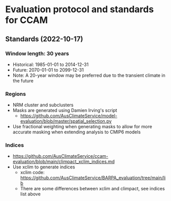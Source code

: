 # Evaluation protocol and standards for CCAM

## Standards (2022-10-17)
### Window length: 30 years
  - Historical: 1985-01-01 to 2014-12-31
  - Future: 2070-01-01 to 2099-12-31
  - Note: A 20-year window may be preferred due to the transient climate in the future

### Regions
  - NRM cluster and subclusters
  - Masks are generated using Damien Irving's script
    - https://github.com/AusClimateService/model-evaluation/blob/master/spatial_selection.py
  - Use fractional weighting when generating masks to allow for more accurate masking when extending analysis to CMIP6 models

### Indices
  - https://github.com/AusClimateService/ccam-evaluation/blob/main/climpact_xclim_indices.md
  - Use xclim to generate indices
    - xclim code: https://github.com/AusClimateService/BARPA_evaluation/tree/main/lib
    - There are some differences between xclim and climpact, see indices list above
